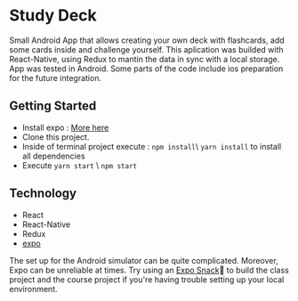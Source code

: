# Study Deck
Small Android App that allows creating your own deck with flashcards, add some cards inside and challenge yourself.
This aplication was builded with React-Native, using Redux to mantin the data in sync with a local storage.
App was tested in Android. Some parts of the code include ios preparation for the future integration.  

## Getting Started
- Install expo : [More here](https://docs.expo.io/versions/latest/introduction/installation)
- Clone this project.
- Inside of terminal project execute : ``npm install``\ ``yarn install``  to install all dependencies
- Execute ``yarn start`` \   ``npm start``

## Technology
- React 
- React-Native
- Redux
- [expo](https://docs.expo.io/versions/v31.0.0/)

The set up for the Android simulator can be quite complicated. Moreover, Expo can be unreliable at times. Try using an <a target="_blank" href="https://snack.expo.io">Expo Snack</a>🍎 to build the class project and the course project if you're having trouble setting up your local environment.
